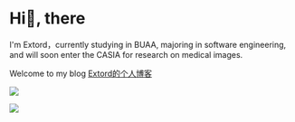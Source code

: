 <!--
**Re-Li-fe/Re-Li-fe** is a ✨ _special_ ✨ repository because its `README.md` (this file) appears on your GitHub profile.

Here are some ideas to get you started:

- 🔭 I’m currently working on ...
- 🌱 I’m currently learning ...
- 👯 I’m looking to collaborate on ...
- 🤔 I’m looking for help with ...
- 💬 Ask me about ...
- 📫 How to reach me: ...
- 😄 Pronouns: ...
- ⚡ Fun fact: ...
-->

# Hi👋, there

I'm Extord，currently studying in BUAA, majoring in software engineering, and will soon enter the CASIA for research on medical images. 

Welcome to my blog [Extord的个人博客](https://blog.extord.space/)

![](https://github-readme-stats.vercel.app/api/top-langs/?username=Extord1108&layout=compact)

![](https://github-readme-stats.vercel.app/api?username=Extord1108&show_icons=true)
